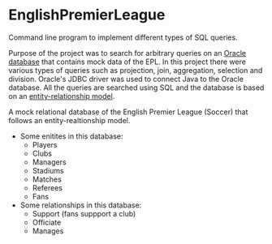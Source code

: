 # EnglishPremierLeague
Command line program to implement different types of SQL queries.

Purpose of the project was to search for arbitrary queries on an [Oracle database](https://en.wikipedia.org/wiki/Oracle_Database) that contains mock data of the EPL. In this project there were various types of queries such as projection, join, aggregation, selection and division. Oracle's JDBC driver was used to connect Java to the Oracle database. All the queries are searched using SQL and the database is based on an [entity-relationship model](https://en.wikipedia.org/wiki/Entity%E2%80%93relationship_model). 

A mock relational database of the English Premier League (Soccer) that follows an entity-realtionship model.
- Some enitites in this database:
  - Players
  - Clubs
  - Managers
  - Stadiums
  - Matches
  - Referees
  - Fans
- Some relationships in this database:
  - Support (fans suppport a club)
  - Officiate
  - Manages
